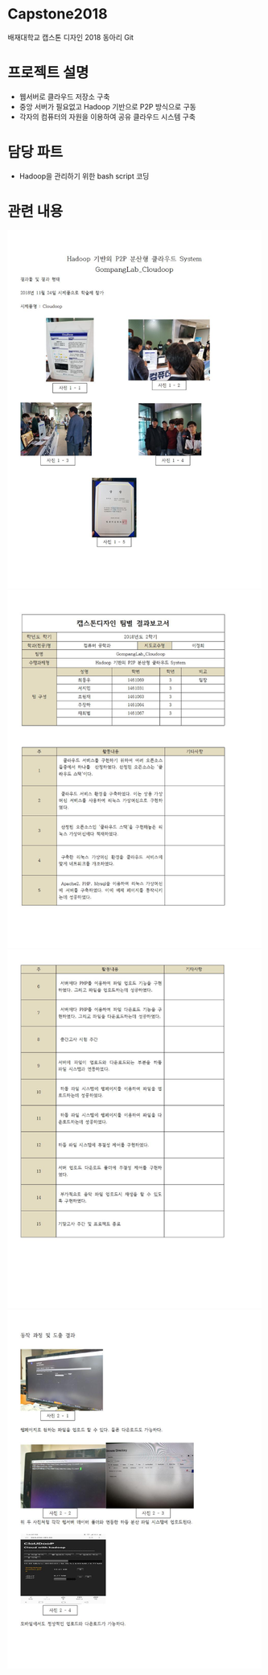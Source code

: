 # Capstone2018
배재대학교 캡스톤 디자인 2018 동아리 Git 

# 프로젝트 설명 #
- 웹서버로 클라우드 저장소 구축
- 중앙 서버가 필요없고 Hadoop 기반으로 P2P 방식으로 구동
- 각자의 컴퓨터의 자원을 이용하여 공유 클라우드 시스템 구축

# 담당 파트 #
- Hadoop을 관리하기 위한 bash script 코딩

# 관련 내용 #

![01.jpg](mdImage/01.jpg)
![02.jpg](mdImage/02.jpg)
![03.jpg](mdImage/03.jpg)
![04.jpg](mdImage/04.jpg)
